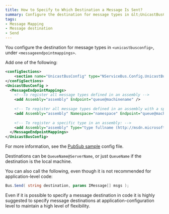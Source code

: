 ```yaml
---
title: How to Specify to Which Destination a Message Is Sent?
summary: Configure the destination for message types in &lt;UnicastBusConfig>, under &lt;MessageEndpointMappings>.
tags:
- Message Mapping
- Message destination
- Send
---
```


You configure the destination for message types in `<unicastbusconfig>`, under `<messageendpointmappings>`.

Add one of the following:

```XML
<configSections>
    <section name="UnicastBusConfig" type="NServiceBus.Config.UnicastBusConfig, NServiceBus.Core"/>
</configSections>
<UnicastBusConfig >
  <MessageEndpointMappings>
    <!--To register all message types defined in an assembly -->
    <add Assembly="assembly" Endpoint="queue@machinename" />
      
    <!-- To register all message types defined in an assembly with a specific namespace (it does not include sub namespaces): -->
    <add Assembly="assembly" Namespace="namespace" Endpoint="queue@machinename" />
      
    <!-- To register a specific type in an assembly: -->
    <add Assembly="assembly" Type="type fullname (http://msdn.microsoft.com/en-us/library/system.type.fullname.aspx)" Endpoint="queue@machinename" />
  </MessageEndpointMappings>
</UnicastBusConfig>
```

For more information, see the [PubSub sample](https://github.com/NServiceBus/NServiceBus/tree/master/Samples/PubSub) config file.

Destinations can be `QueueName@ServerName`, or just `QueueName` if the destination is the local machine.

You can also call the following, even though it is not recommended for application-level code:

```C#
Bus.Send( string destination, params IMessage[] msgs );
```

Even if it is possible to specify a message destination in code it is highly suggested to specify message destinations at application-configuration level to maintain a high level of flexibility.

